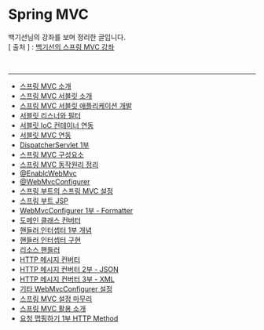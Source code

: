 Spring MVC
===========
백기선님의 강좌를 보며 정리한 글입니다.   
[ 출처 ] : [백기선의 스프링 MVC 강좌](https://www.inflearn.com/course/%EC%9B%B9-mvc#)   

<br/>

---
* [스프링 MVC 소개](https://github.com/KimYoungQ/study/blob/main/springWebMVC/1_1.md)
* [스프링 MVC 서블릿 소개](https://github.com/KimYoungQ/study/blob/main/springWebMVC/1_2.md)
* [스프링 MVC 서블릿 애플리케이션 개발](https://github.com/KimYoungQ/study/blob/main/springWebMVC/1_3.md)
* [서블릿 리스너와 필터](https://github.com/KimYoungQ/study/blob/main/springWebMVC/1_4.md)
* [서블릿 IoC 컨테이너 연동](https://github.com/KimYoungQ/study/blob/main/springWebMVC/1_5.md)
* [서블릿 MVC 연동](https://github.com/KimYoungQ/study/blob/main/springWebMVC/1_6.md)
* [DispatcherServlet 1부](https://github.com/KimYoungQ/study/blob/main/springWebMVC/1_7.md)
* [스프링 MVC 구성요소](https://github.com/KimYoungQ/study/blob/main/springWebMVC/1_10.md)
* [스프링 MVC 동작원리 정리](https://github.com/KimYoungQ/study/blob/main/springWebMVC/1_11.md)
* [@EnablcWebMvc](https://github.com/KimYoungQ/study/blob/main/springWebMVC/2_2.md)
* [@WebMvcConfigurer](https://github.com/KimYoungQ/study/blob/main/springWebMVC/2_3.md)
* [스프링 부트의 스프링 MVC 설정](https://github.com/KimYoungQ/study/blob/main/springWebMVC/2_4.md)
* [스프링 부트 JSP](https://github.com/KimYoungQ/study/blob/main/springWebMVC/2_5.md)
* [WebMvcConfigurer 1부 - Formatter](https://github.com/KimYoungQ/study/blob/main/springWebMVC/2_7.md)
* [도메인 클래스 컨버터](https://github.com/KimYoungQ/study/blob/main/springWebMVC/2_8.md)
* [핸들러 인터셉터 1부 개념](https://github.com/KimYoungQ/study/blob/main/springWebMVC/2_9.md)
* [핸들러 인터셉터 구현](https://github.com/KimYoungQ/study/blob/main/springWebMVC/2_10.md)
* [리소스 핸들러](https://github.com/KimYoungQ/study/blob/main/springWebMVC/2_11.md)
* [HTTP 메시지 컨버터](https://github.com/KimYoungQ/study/blob/main/springWebMVC/2_12.md)
* [HTTP 메시지 컨버터 2부 - JSON](https://github.com/KimYoungQ/study/blob/main/springWebMVC/2_13.md)
* [HTTP 메시지 컨버터 3부 - XML](https://github.com/KimYoungQ/study/blob/main/springWebMVC/2_14.md)
* [기타 WebMvcConfigurer 설정](https://github.com/KimYoungQ/study/blob/main/springWebMVC/2_15.md)
* [스프링 MVC 설정 마무리](https://github.com/KimYoungQ/study/blob/main/springWebMVC/2_16.md)
* [스프링 MVC 활용 소개](https://github.com/KimYoungQ/study/blob/main/springWebMVC/3_1.md)
* [요청 맵핑하기 1부 HTTP Method](https://github.com/KimYoungQ/study/blob/main/springWebMVC/3_2.md)





